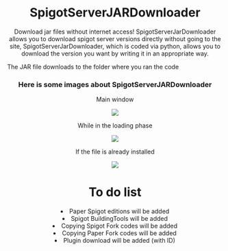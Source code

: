 <h1 align="center"> SpigotServerJARDownloader </h1>
<p align="center"> Download jar files without internet access! SpigotServerJarDownloader allows you to download spigot server versions directly without going to the site, SpigotServerJarDownloader, which is coded via python, allows you to download the version you want by writing it in an appropriate way.</p>

The JAR file downloads to the folder where you ran the code

<h3 align="center"> Here is some images about SpigotServerJARDownloader </h3>

<p align="center">Main window</p>
<p align="center"><img src="https://user-images.githubusercontent.com/64479768/162033569-9995f679-7198-402d-a637-13e9d10765b9.png"> </p>

<p align="center">While in the loading phase</p>

<p align="center"><img src="https://user-images.githubusercontent.com/64479768/162033078-463355ad-44ef-43fe-aa08-b59f5d8d1389.png"> </p>

<p align="center">If the file is already installed</p>

<p align="center"><img src="https://user-images.githubusercontent.com/64479768/162033083-df04fedf-80e7-4880-8abf-b5d3c099c667.png"> </p>

<h1 align="center"> To do list </h1>
<li align="center"> Paper Spigot editions will be added</li>
<li align="center"> Spigot BuildingTools will be added</li>
<li align="center"> Copying Spigot Fork codes will be added</li>
<li align="center"> Copying Paper Fork codes will be added</li>
<li align="center"> Plugin download will be added (with ID)</li>
